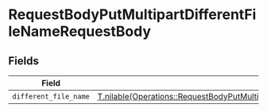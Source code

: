 # RequestBodyPutMultipartDifferentFileNameRequestBody


## Fields

| Field                                                                                                                                                                                          | Type                                                                                                                                                                                           | Required                                                                                                                                                                                       | Description                                                                                                                                                                                    |
| ---------------------------------------------------------------------------------------------------------------------------------------------------------------------------------------------- | ---------------------------------------------------------------------------------------------------------------------------------------------------------------------------------------------- | ---------------------------------------------------------------------------------------------------------------------------------------------------------------------------------------------- | ---------------------------------------------------------------------------------------------------------------------------------------------------------------------------------------------- |
| `different_file_name`                                                                                                                                                                          | [T.nilable(Operations::RequestBodyPutMultipartDifferentFileNameRequestBodyDifferentFileName)](../../models/operations/requestbodyputmultipartdifferentfilenamerequestbodydifferentfilename.md) | :heavy_minus_sign:                                                                                                                                                                             | N/A                                                                                                                                                                                            |